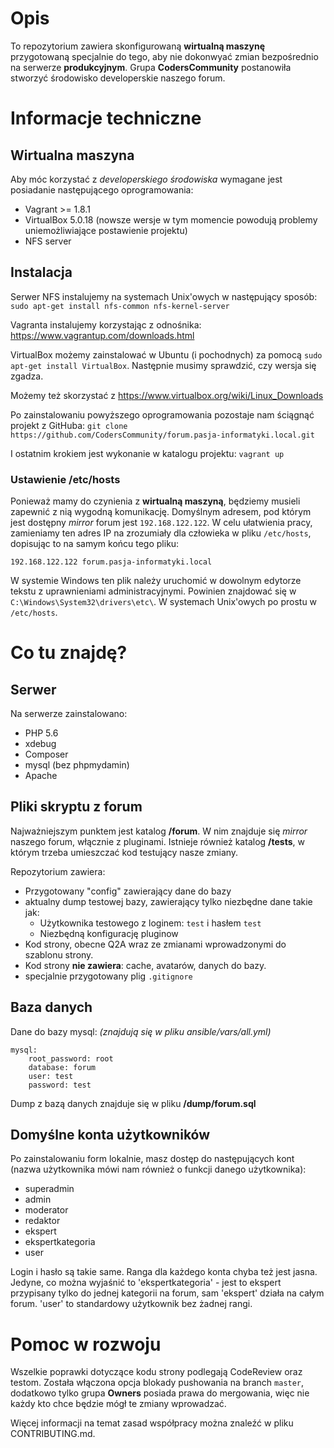# Opis
To repozytorium zawiera skonfigurowaną **wirtualną maszynę** przygotowaną specjalnie do tego, aby nie dokonwyać zmian bezpośrednio na serwerze **produkcyjnym**.
Grupa **CodersCommunity** postanowiła stworzyć środowisko developerskie naszego forum.

# Informacje techniczne
## Wirtualna maszyna
Aby móc korzystać z *developerskiego środowiska* wymagane jest posiadanie następującego oprogramowania:

 - Vagrant >= 1.8.1
 - VirtualBox 5.0.18 (nowsze wersje w tym momencie powodują problemy uniemożliwiające postawienie projektu)
 - NFS server

## Instalacja
Serwer NFS instalujemy na systemach Unix'owych w następujący sposób:
```sudo apt-get install nfs-common nfs-kernel-server```

Vagranta instalujemy korzystając z odnośnika: https://www.vagrantup.com/downloads.html

VirtualBox możemy zainstalować w Ubuntu (i pochodnych) za pomocą
```sudo apt-get install VirtualBox```. Następnie musimy sprawdzić, czy wersja się zgadza.

Możemy też skorzystać z https://www.virtualbox.org/wiki/Linux_Downloads

Po zainstalowaniu powyższego oprogramowania pozostaje nam ściągnąć projekt z GitHuba:
```git clone https://github.com/CodersCommunity/forum.pasja-informatyki.local.git```

I ostatnim krokiem jest wykonanie w katalogu projektu:
```vagrant up```

### Ustawienie /etc/hosts
Ponieważ mamy do czynienia z **wirtualną maszyną**, będziemy musieli zapewnić z nią wygodną komunikację. Domyślnym adresem, pod którym jest dostępny *mirror* forum jest ```192.168.122.122```.
W celu ułatwienia pracy, zamieniamy ten adres IP na zrozumiały dla człowieka w pliku ```/etc/hosts```, dopisując to na samym końcu tego pliku:
```
192.168.122.122 forum.pasja-informatyki.local
```

W systemie Windows ten plik należy uruchomić w dowolnym edytorze tekstu z uprawnieniami administracyjnymi. Powinien znajdować się w ```C:\Windows\System32\drivers\etc\```.
W systemach Unix'owych po prostu w ```/etc/hosts```.


# Co tu znajdę?
## Serwer
Na serwerze zainstalowano:

 - PHP 5.6
 - xdebug
 - Composer
 - mysql (bez phpmydamin)
 - Apache

## Pliki skryptu z forum
Najważniejszym punktem jest katalog **/forum**. W nim znajduje się *mirror* naszego forum, włącznie z pluginami.
Istnieje również katalog **/tests**, w którym trzeba umieszczać kod testujący nasze zmiany.

Repozytorium zawiera:

 - Przygotowany "config" zawierający dane do bazy
 - aktualny dump testowej bazy, zawierający tylko niezbędne dane takie jak:
   - Użytkownika testowego z loginem: `test` i hasłem `test`
   - Niezbędną konfigurację pluginow
 - Kod strony, obecne Q2A wraz ze zmianami wprowadzonymi do szablonu strony.
  - Kod strony **nie zawiera**: cache, avatarów, danych do bazy.
  - specjalnie przygotowany plig `.gitignore`

## Baza danych
Dane do bazy mysql:
*(znajdują się w pliku ansible/vars/all.yml)*

```
mysql:
    root_password: root
    database: forum
    user: test
    password: test
```

Dump z bazą danych znajduje się w pliku **/dump/forum.sql**

## Domyślne konta użytkowników

Po zainstalowaniu form lokalnie, masz dostęp do następujących kont (nazwa użytkownika mówi nam również o funkcji danego użytkownika):

 * superadmin
 * admin
 * moderator
 * redaktor
 * ekspert
 * ekspertkategoria
 * user

Login i hasło są takie same.
Ranga dla każdego konta chyba też jest jasna.
Jedyne, co można wyjaśnić to 'ekspertkategoria' - jest to ekspert przypisany tylko do jednej kategorii na forum, sam 'ekspert' działa na całym forum.
'user' to standardowy użytkownik bez żadnej rangi.

# Pomoc w rozwoju
Wszelkie poprawki dotyczące kodu strony podlegają CodeReview oraz testom.
Została włączona opcja blokady pushowania na branch `master`, dodatkowo tylko grupa **Owners** posiada prawa do mergowania, więc nie każdy kto chce będzie mógł te zmiany wprowadzać.

Więcej informacji na temat zasad współpracy można znaleźć w pliku CONTRIBUTING.md.
